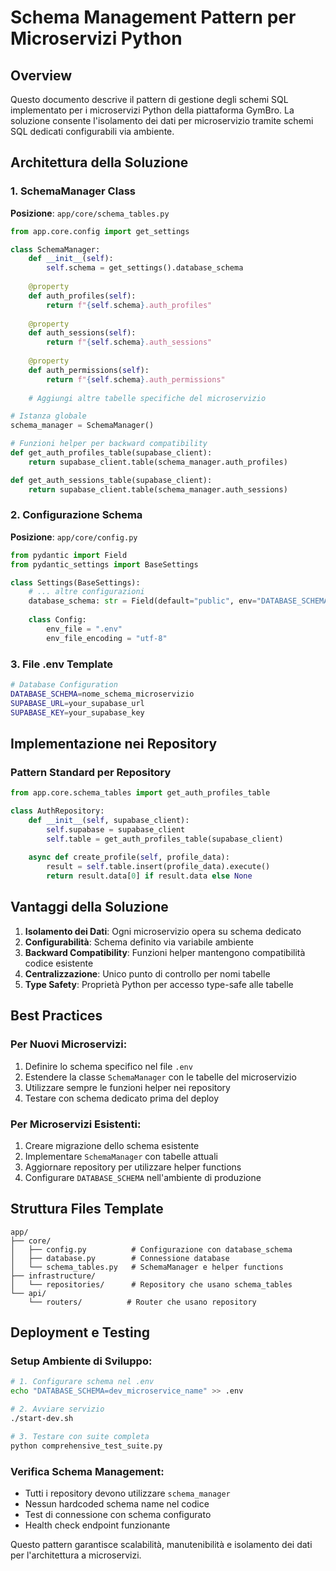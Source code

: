 # Schema Management Pattern per Microservizi Python

## Overview
Questo documento descrive il pattern di gestione degli schemi SQL implementato per i microservizi Python della piattaforma GymBro. La soluzione consente l'isolamento dei dati per microservizio tramite schemi SQL dedicati configurabili via ambiente.

## Architettura della Soluzione

### 1. SchemaManager Class
**Posizione**: `app/core/schema_tables.py`

```python
from app.core.config import get_settings

class SchemaManager:
    def __init__(self):
        self.schema = get_settings().database_schema
    
    @property
    def auth_profiles(self):
        return f"{self.schema}.auth_profiles"
    
    @property
    def auth_sessions(self):
        return f"{self.schema}.auth_sessions"
    
    @property
    def auth_permissions(self):
        return f"{self.schema}.auth_permissions"
    
    # Aggiungi altre tabelle specifiche del microservizio

# Istanza globale
schema_manager = SchemaManager()

# Funzioni helper per backward compatibility
def get_auth_profiles_table(supabase_client):
    return supabase_client.table(schema_manager.auth_profiles)

def get_auth_sessions_table(supabase_client):
    return supabase_client.table(schema_manager.auth_sessions)
```

### 2. Configurazione Schema
**Posizione**: `app/core/config.py`

```python
from pydantic import Field
from pydantic_settings import BaseSettings

class Settings(BaseSettings):
    # ... altre configurazioni
    database_schema: str = Field(default="public", env="DATABASE_SCHEMA")
    
    class Config:
        env_file = ".env"
        env_file_encoding = "utf-8"
```

### 3. File .env Template
```bash
# Database Configuration
DATABASE_SCHEMA=nome_schema_microservizio
SUPABASE_URL=your_supabase_url
SUPABASE_KEY=your_supabase_key
```

## Implementazione nei Repository

### Pattern Standard per Repository
```python
from app.core.schema_tables import get_auth_profiles_table

class AuthRepository:
    def __init__(self, supabase_client):
        self.supabase = supabase_client
        self.table = get_auth_profiles_table(supabase_client)
    
    async def create_profile(self, profile_data):
        result = self.table.insert(profile_data).execute()
        return result.data[0] if result.data else None
```

## Vantaggi della Soluzione

1. **Isolamento dei Dati**: Ogni microservizio opera su schema dedicato
2. **Configurabilità**: Schema definito via variabile ambiente
3. **Backward Compatibility**: Funzioni helper mantengono compatibilità codice esistente
4. **Centralizzazione**: Unico punto di controllo per nomi tabelle
5. **Type Safety**: Proprietà Python per accesso type-safe alle tabelle

## Best Practices

### Per Nuovi Microservizi:
1. Definire lo schema specifico nel file `.env`
2. Estendere la classe `SchemaManager` con le tabelle del microservizio
3. Utilizzare sempre le funzioni helper nei repository
4. Testare con schema dedicato prima del deploy

### Per Microservizi Esistenti:
1. Creare migrazione dello schema esistente
2. Implementare `SchemaManager` con tabelle attuali
3. Aggiornare repository per utilizzare helper functions
4. Configurare `DATABASE_SCHEMA` nell'ambiente di produzione

## Struttura Files Template

```
app/
├── core/
│   ├── config.py          # Configurazione con database_schema
│   ├── database.py        # Connessione database
│   └── schema_tables.py   # SchemaManager e helper functions
├── infrastructure/
│   └── repositories/      # Repository che usano schema_tables
└── api/
    └── routers/          # Router che usano repository
```

## Deployment e Testing

### Setup Ambiente di Sviluppo:
```bash
# 1. Configurare schema nel .env
echo "DATABASE_SCHEMA=dev_microservice_name" >> .env

# 2. Avviare servizio
./start-dev.sh

# 3. Testare con suite completa
python comprehensive_test_suite.py
```

### Verifica Schema Management:
- Tutti i repository devono utilizzare `schema_manager`
- Nessun hardcoded schema name nel codice
- Test di connessione con schema configurato
- Health check endpoint funzionante

Questo pattern garantisce scalabilità, manutenibilità e isolamento dei dati per l'architettura a microservizi.
